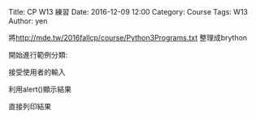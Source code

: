 Title: CP W13 練習
Date: 2016-12-09 12:00
Category: Course
Tags: W13
Author: yen

將<a href="http://mde.tw/2016fallcp/course/Python3Programs.txt">http://mde.tw/2016fallcp/course/Python3Programs.txt</a> 整理成brython

<!-- PELICAN_END_SUMMARY -->



開始進行範例分類:

接受使用者的輸入

利用alert()顯示結果

直接列印結果